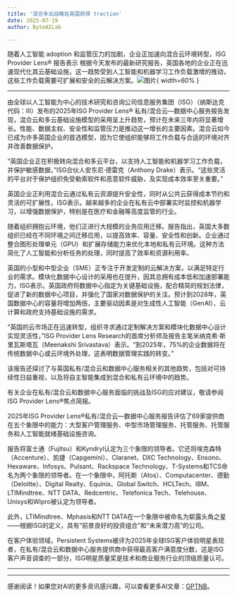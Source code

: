 ```yaml
---
title: '混合多云战略在英国获得 traction'
date: 2025-07-19
author: ByteAILab

---
```


随着人工智能 adoption 和监管压力的加剧，企业正加速向混合云环境转型，ISG Provider Lens® 报告表示
根据今天发布的最新研究报告，英国各地的企业正在迅速现代化其云基础设施，这一趋势受到人工智能和机器学习工作负载激增的推动，这些工作负载需要可扩展和安全的云解决方案。![图片](https://ai-techpark.com/wp-content/uploads/Hybrid-1.jpg){ width=60% }

---
由全球以人工智能为中心的技术研究和咨询公司信息服务集团（ISG）（纳斯达克代码：III）发布的2025年ISG Provider Lens® 私有/混合云—数据中心服务报告发现，混合云和多云基础设施模型的采用呈上升趋势，预计在未来三年内将显著增长。性能、数据主权、安全性和监管压力是推动这一增长的主要因素。混合云如今已成为许多英国企业的首选模型，因为它使组织能够将工作负载与合适的环境对齐并改善数据保护。

“英国企业正在积极转向混合和多云平台，以支持人工智能和机器学习工作负载，并保护敏感数据，”ISG合伙人安东尼·德雷克（Anthony Drake）表示。“这些灵活的平台对于保护组织免受勒索软件和恶意软件威胁，及实现成本效率至关重要。”

英国企业正利用混合云通过私有云资源提升安全性，同时从公共云获得成本节约和灵活的可扩展性，ISG表示。越来越多的企业在私有云中部署实时监控和机器学习，以增强数据保护，特别是在医疗和金融等高度监管的行业。

随着组织拥抱云环境，他们正进行大规模的业务应用迁移。报告指出，英国大多数组织已经在不同环境之间迁移应用，以提高效率、容量、安全性和创新。企业通过整合图形处理单元（GPU）和扩展存储能力来优化本地和私有云环境。这种方法简化了人工智能和分析任务的处理，同时提高了效率和资源利用率。

英国的小型和中型企业（SME）正专注于开发定制的云解决方案，以满足特定行业的需求。模块化数据中心设计的采用也在提升，因其总拥有成本低和加速部署能力，ISG表示。英国政府将数据中心指定为关键基础设施，配合精简的规划法律，促进了新的数据中心项目，并强化了国家对数据保护的关注。预计到2028年，英国数据中心的容量将增加两倍，主要驱动因素是对生成性人工智能（GenAI）、云计算和政府支持基础设施的需求。

“英国的云市场正在迅速转型，组织寻求通过定制解决方案和模块化数据中心设计实现灵活性，”ISG Provider Lens Research的首席分析师及报告主笔米纳克希·斯里瓦斯塔瓦（Meenakshi Srivastava）表示。“到2025年，75%的企业数据将在传统数据中心或云环境外处理，这表明数据管理实践的转变。”

该报告还探讨了与英国私有/混合云和数据中心服务相关的其他趋势，包括对可持续性日益重视，以及将自主智能集成到混合和私有云环境中的趋势。

有关企业在私有/混合云和数据中心服务面临的挑战及ISG的应对建议，敬请参阅ISG Provider Lens®焦点简报。

2025年ISG Provider Lens®私有/混合云—数据中心服务报告评估了69家提供商在五个象限中的能力：大型客户管理服务、中型市场管理服务、托管服务、托管服务和人工智能就绪基础设施咨询。

报告将富士通（Fujitsu）和Kyndryl认定为三个象限的领导者。它还将埃克森特（Accenture）、凯捷（Capgemini）、Claranet、DXC Technology、Ensono、Hexaware、Infosys、Pulsant、Rackspace Technology、T-Systems和TCS命名为两个象限的领导者。在一个象限中，阿托斯（Atos）、Computacenter、德勤（Deloitte）、Digital Realty、Equinix、Global Switch、HCLTech、IBM、LTIMindtree、NTT DATA、Redcentric、Telefonica Tech、Telehouse、Unisys和Wipro被认定为领导者。

此外，LTIMindtree、Mphasis和NTT DATA在一个象限中被命名为崭露头角之星——根据ISG的定义，具有“前景良好的投资组合”和“未来潜力高”的公司。

在客户体验领域，Persistent Systems被评为2025年全球ISG客户体验明星表现者，在私有/混合云和数据中心服务提供商中获得最高客户满意度分数，这是ISG客户声音调查的一部分，ISG明星质量奖是技术和商业服务行业的顶级质量认可。

---
---
感谢阅读！如果您对AI的更多资讯感兴趣，可以查看更多AI文章：[GPTNB](https://gptnb.com)。